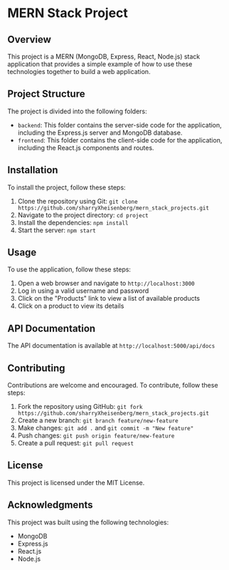 MERN Stack Project
================

Overview
--------

This project is a MERN (MongoDB, Express, React, Node.js) stack application that provides a simple example of how to use these technologies together to build a web application.

Project Structure
-----------------

The project is divided into the following folders:

*   `backend`: This folder contains the server-side code for the application, including the Express.js server and MongoDB database.
*   `frontend`: This folder contains the client-side code for the application, including the React.js components and routes.


Installation
------------

To install the project, follow these steps:

1.  Clone the repository using Git: `git clone https://github.com/sharryXheisenberg/mern_stack_projects.git`
2.  Navigate to the project directory: `cd project`
3.  Install the dependencies: `npm install`
4.  Start the server: `npm start`

Usage
-----

To use the application, follow these steps:

1.  Open a web browser and navigate to `http://localhost:3000`
2.  Log in using a valid username and password
3.  Click on the "Products" link to view a list of available products
4.  Click on a product to view its details

API Documentation
-----------------

The API documentation is available at `http://localhost:5000/api/docs`

Contributing
------------

Contributions are welcome and encouraged. To contribute, follow these steps:

1.  Fork the repository using GitHub: `git fork https://github.com/sharryXheisenberg/mern_stack_projects.git`
2.  Create a new branch: `git branch feature/new-feature`
3.  Make changes: `git add .` and `git commit -m "New feature"`
4.  Push changes: `git push origin feature/new-feature`
5.  Create a pull request: `git pull request`

License
-------

This project is licensed under the MIT License.

Acknowledgments
---------------

This project was built using the following technologies:

*   MongoDB
*   Express.js
*   React.js
*   Node.js

